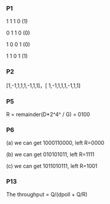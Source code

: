 ### P1

1 1 1 0 (1)

0 1 1 0 (0)

1 0 0 1 (0)

1 1 0 1 (1)

### P2  
[1,-1,1,1,1,-1,1,1]，[ 1,-1,1,1,1,-1,1,1] 


### P5

R = remainder(D*2^4^ / G) = 0100


### P6

(a) we can get 1000110000, left R=0000

(b) we can get 010101011, left R=1111

(c) we can get 1011010111, left R=1001



### P13

The throughput = Q/(dpoll + Q/R)
